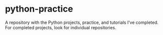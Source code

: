 # python-practice
A repository with the Python projects, practice, and tutorials I've completed. For completed projects, look for individual repositories.
